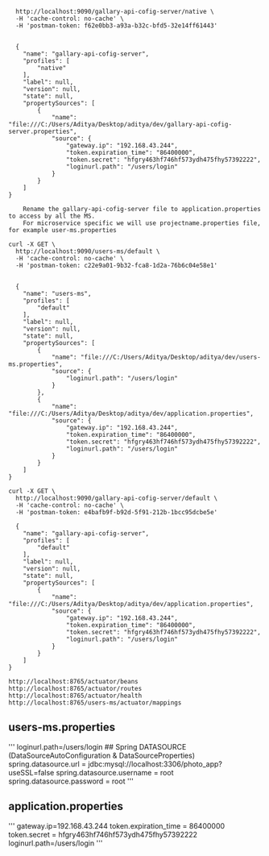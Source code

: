 ```curl -X GET \
  http://localhost:9090/gallary-api-cofig-server/native \
  -H 'cache-control: no-cache' \
  -H 'postman-token: f62e0bb3-a93a-b32c-bfd5-32e14ff61443'
  
```
```  
  {
    "name": "gallary-api-cofig-server",
    "profiles": [
        "native"
    ],
    "label": null,
    "version": null,
    "state": null,
    "propertySources": [
        {
            "name": "file:///C:/Users/Aditya/Desktop/aditya/dev/gallary-api-cofig-server.properties",
            "source": {
                "gateway.ip": "192.168.43.244",
                "token.expiration_time": "86400000",
                "token.secret": "hfgry463hf746hf573ydh475fhy57392222",
                "loginurl.path": "/users/login"
            }
        }
    ]
}

```

```
    Rename the gallary-api-cofig-server file to application.properties to access by all the MS.
    For microservice specific we will use projectname.properties file, for example user-ms.properties
```
  

```
curl -X GET \
  http://localhost:9090/users-ms/default \
  -H 'cache-control: no-cache' \
  -H 'postman-token: c22e9a01-9b32-fca8-1d2a-76b6c04e58e1'
  
  
  {
    "name": "users-ms",
    "profiles": [
        "default"
    ],
    "label": null,
    "version": null,
    "state": null,
    "propertySources": [
        {
            "name": "file:///C:/Users/Aditya/Desktop/aditya/dev/users-ms.properties",
            "source": {
                "loginurl.path": "/users/login"
            }
        },
        {
            "name": "file:///C:/Users/Aditya/Desktop/aditya/dev/application.properties",
            "source": {
                "gateway.ip": "192.168.43.244",
                "token.expiration_time": "86400000",
                "token.secret": "hfgry463hf746hf573ydh475fhy57392222",
                "loginurl.path": "/users/login"
            }
        }
    ]
}
```

```
curl -X GET \
  http://localhost:9090/gallary-api-cofig-server/default \
  -H 'cache-control: no-cache' \
  -H 'postman-token: e4bafb9f-b92d-5f91-212b-1bcc95dcbe5e'
  
  {
    "name": "gallary-api-cofig-server",
    "profiles": [
        "default"
    ],
    "label": null,
    "version": null,
    "state": null,
    "propertySources": [
        {
            "name": "file:///C:/Users/Aditya/Desktop/aditya/dev/application.properties",
            "source": {
                "gateway.ip": "192.168.43.244",
                "token.expiration_time": "86400000",
                "token.secret": "hfgry463hf746hf573ydh475fhy57392222",
                "loginurl.path": "/users/login"
            }
        }
    ]
}
```

```
http://localhost:8765/actuator/beans
http://localhost:8765/actuator/routes
http://localhost:8765/actuator/health
http://localhost:8765/users-ms/actuator/mappings

```
## users-ms.properties
'''
    loginurl.path=/users/login
    ## Spring DATASOURCE (DataSourceAutoConfiguration & DataSourceProperties)
    spring.datasource.url = jdbc:mysql://localhost:3306/photo_app?useSSL=false
    spring.datasource.username = root
    spring.datasource.password = root
'''

## application.properties
'''
    gateway.ip=192.168.43.244
    token.expiration_time = 86400000
    token.secret = hfgry463hf746hf573ydh475fhy57392222
    loginurl.path=/users/login
'''


